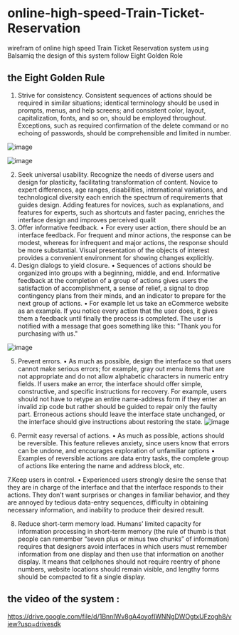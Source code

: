 # online-high-speed-Train-Ticket-Reservation
wirefram of online high  speed Train Ticket Reservation system using Balsamiq
the design of this system follow Eight Golden Role
## the Eight Golden Rule
1. Strive for consistency.
Consistent sequences of actions should be required in similar situations;
identical terminology should be used in prompts, menus, and help screens;
and consistent color, layout, capitalization, fonts, and so on, should be
employed throughout. Exceptions, such as required confirmation of the
delete command or no echoing of passwords, should be comprehensible
and limited in number.

![image](https://github.com/mohamedshehabeldean/online-high-speed-Train-Ticket-Reservation/assets/104523670/2cd641c5-548e-4fa6-a142-952f9b3ff49e)

![image](https://github.com/mohamedshehabeldean/online-high-speed-Train-Ticket-Reservation/assets/104523670/e3598f9c-bbb6-4808-9595-d3ed6e2a6b22)

2. Seek universal usability.
Recognize the needs of diverse users and design for plasticity, facilitating
transformation of content. Novice to expert differences, age ranges,
disabilities, international variations, and technological diversity each enrich
the spectrum of requirements that guides design. Adding features for
novices, such as explanations, and features for experts, such as shortcuts and
faster pacing, enriches the interface design and improves perceived qualit
3. Offer informative feedback.
• For every user action, there should be an interface feedback. For
frequent and minor actions, the response can be modest, whereas for
infrequent and major actions, the response should be more substantial.
Visual presentation of the objects of interest provides a convenient
environment for showing changes explicitly.
4. Design dialogs to yield closure.
• Sequences of actions should be organized into groups with a beginning,
middle, and end. Informative feedback at the completion of a group of
actions gives users the satisfaction of accomplishment, a sense of relief, a
signal to drop contingency plans from their minds, and an indicator to
prepare for the next group of actions.
• For example let us take an eCommerce website as an example. If you notice
every action that the user does, it gives them a feedback until finally the
process is completed. The user is notified with a message that goes
something like this: "Thank you for purchasing with us."

![image](https://github.com/mohamedshehabeldean/online-high-speed-Train-Ticket-Reservation/assets/104523670/504cc073-a8f3-46fa-b83d-c46d2eb28846)

5. Prevent errors.
• As much as possible, design the interface so that users cannot make serious
errors; for example, gray out menu items that are not appropriate and do
not allow alphabetic characters in numeric entry fields. If users make an
error, the interface should offer simple, constructive, and specific
instructions for recovery. For example, users should not have to retype an
entire name-address form if they enter an invalid zip code but rather should
be guided to repair only the faulty part. Erroneous actions should leave the
interface state unchanged, or the interface should give instructions about
restoring the state.
![image](https://github.com/mohamedshehabeldean/online-high-speed-Train-Ticket-Reservation/assets/104523670/71799809-b0e5-4361-a646-fc85e42c2b09)

6. Permit easy reversal of actions.
• As much as possible, actions should be reversible. This feature relieves
anxiety, since users know that errors can be undone, and encourages
exploration of unfamiliar options
• Examples of reversible actions are data entry tasks, the complete
group of actions like entering the name and address block, etc.

7.Keep users in control.
• Experienced users strongly desire the sense that they are in charge of
the interface and that the interface responds to their actions. They don’t
want surprises or changes in familiar behavior, and they are annoyed by
tedious data-entry sequences, difficulty in obtaining necessary
information, and inability to produce their desired result.

8. Reduce short-term memory load.
Humans’ limited capacity for information processing in short-term memory (the
rule of thumb is that people can remember “seven plus or minus two chunks” of
information) requires that designers avoid interfaces in which users must
remember information from one display and then use that information on
another display. It means that cellphones should not require reentry of phone
numbers, website locations should remain visible, and lengthy forms should be
compacted to fit a single display.


## the video of the system :
  https://drive.google.com/file/d/1BnnIWv8gA4oyofIWNNgDWOgtxUFzogh8/view?usp=drivesdk



